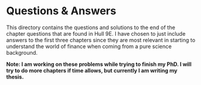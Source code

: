 # Questions & Answers

This directory contains the questions and solutions to the end of the chapter 
questions that are found in Hull 9E. I have chosen to just include answers to the
first three chapters since they are most relevant in starting to understand the 
world of finance when coming from a pure science background.

**Note: I am working on these problems while trying to finish my PhD. I will try
to do more chapters if time allows, but currently I am writing my thesis.**
